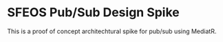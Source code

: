 # SFEOS Pub/Sub Design Spike

This is a proof of concept architechtural spike for pub/sub using MediatR.
